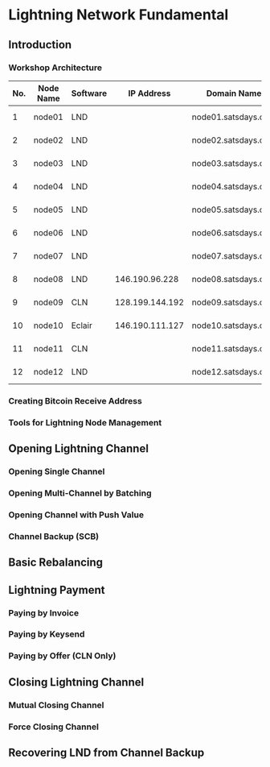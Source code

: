 # Lightning Network Fundamental

## Introduction

### Workshop Architecture

|No.|Node Name |Software|IP Address     |Domain Name        |admin password |RTL|Thunderhub|LNDg|LNbits Superuser|
|---|----------|--------|---------------|-------------------|---------------|---|----------|---|-------|
| 1 |  node01  |  LND   |               |node01.satsdays.com|BTC-LN_W0rk$h0p|   |          |   |       |
| 2 |  node02  |  LND   |               |node02.satsdays.com|BTC-LN_W0rk$h0p|   |          |   |       |
| 3 |  node03  |  LND   |               |node03.satsdays.com|BTC-LN_W0rk$h0p|   |          |   |       |
| 4 |  node04  |  LND   |               |node04.satsdays.com|BTC-LN_W0rk$h0p|   |          |   |       |
| 5 |  node05  |  LND   |               |node05.satsdays.com|BTC-LN_W0rk$h0p|   |          |   |       |
| 6 |  node06  |  LND   |               |node06.satsdays.com|BTC-LN_W0rk$h0p|   |          |   |       |
| 7 |  node07  |  LND   |               |node07.satsdays.com|BTC-LN_W0rk$h0p|   |          |   |       |
| 8 |  node08  |  LND   |146.190.96.228 |node08.satsdays.com|BTC-LN_W0rk$h0p|[Link](https://node09.satsdays.com:4001/rtl/login)|[Link](https://satsdays.com:4002/)| [Link](http://node08.satsdays.com:8889/) |[Link](https://node08.satsdays.com/admin?usr=ac65dfacf1a840f2837da3455c2cdfdb)|
| 9 |  node09  |  CLN   |128.199.144.192|node09.satsdays.com|BTC-LN_W0rk$h0p|[Link](https://node09.satsdays.com:4001/rtl/login)| - | - |[Link](https://node09.satsdays.com/wallet?usr=844627c9e2564841ab88f295e6de7dd0)|
|10 |  node10  |  Eclair|146.190.111.127|node10.satsdays.com|BTC-LN_W0rk$h0p|[Link](https://node09.satsdays.com:4001/rtl/login)| - | - |[Link](https://node10.satsdays.com/admin?usr=b4243c86d5b34969baea0cca463af07a)|
|11 |  node11  |  CLN   |          |node11.satsdays.com|BTC-LN_W0rk$h0p|   |      |
|12 |  node12  |  LND   |          |node12.satsdays.com|BTC-LN_W0rk$h0p|   |      |


### Creating Bitcoin Receive Address

### Tools for Lightning Node Management

## Opening Lightning Channel

### Opening Single Channel 

### Opening Multi-Channel by Batching

### Opening Channel with Push Value

### Channel Backup (SCB)

## Basic Rebalancing

## Lightning Payment

### Paying by Invoice

### Paying by Keysend

### Paying by Offer (CLN Only)

## Closing Lightning Channel

### Mutual Closing Channel

### Force Closing Channel

## Recovering LND from Channel Backup
